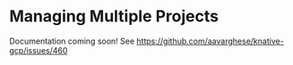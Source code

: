 # Managing Multiple Projects

Documentation coming soon! See https://github.com/aavarghese/knative-gcp/issues/460
